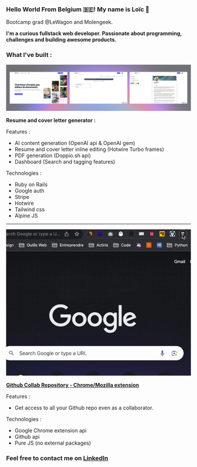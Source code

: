 ### Hello World From Belgium 🇧🇪! My name is Loïc 👋
Bootcamp grad @LeWagon and Molengeek.

**I'm a curious fullstack web developer. Passionate about programming, challenges and building awesome products.**

### What I've built :

![hey-cv-screenshots](./hey-cv-screenshot.png)

**Resume and cover letter generator :**

Features :
- AI content generation (OpenAI api & OpenAI gem)
- Resume and cover letter inline editing (Hotwire Turbo frames)
- PDF generation (Doppio.sh api)
- Dashboard (Search and tagging features)

Technologies :
- Ruby on Rails
- Google auth
- Stripe
- Hotwire
- Tailwind css
- Alpine JS

---

![github-repo-tracker-gif](./gh-repo-collab.gif)

**[Github Collab Repository - Chrome/Mozilla extension](https://github.com/loddaa/github-collab-repository)**

Features :
- Get access to all your Github repo even as a collaborator.

Technologies :
- Google Chrome extension api
- Github api
- Pure JS (no external packages)


### Feel free to contact me on [LinkedIn](https://www.linkedin.com/in/loic-de-deyn/)


